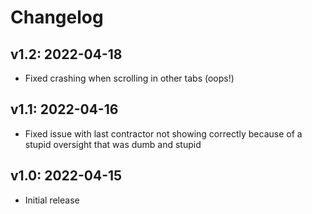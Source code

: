 # Changelog

## v1.2: 2022-04-18
* Fixed crashing when scrolling in other tabs (oops!)

## v1.1: 2022-04-16
* Fixed issue with last contractor not showing correctly because of a stupid oversight that was dumb and stupid

## v1.0: 2022-04-15
* Initial release
